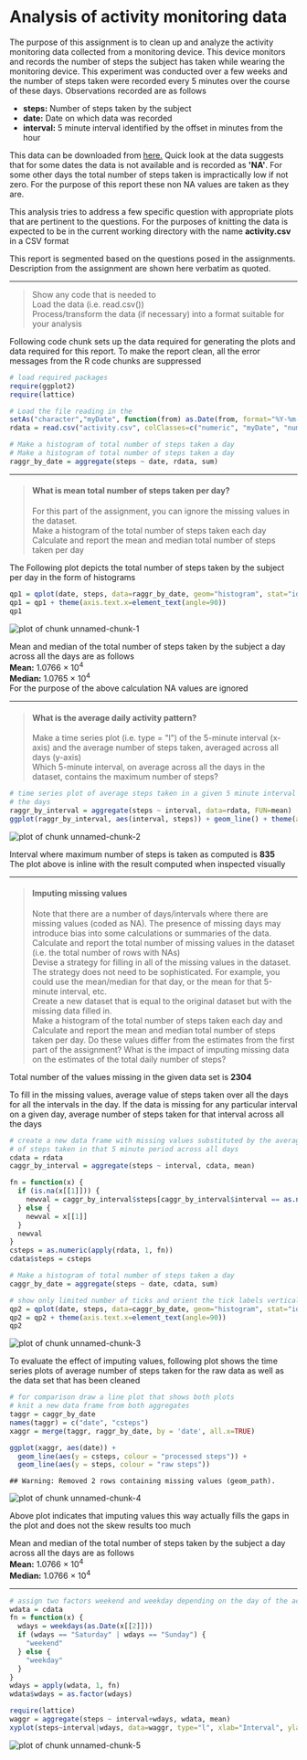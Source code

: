 Analysis of activity monitoring data
========================================================

The purpose of this assignment is to clean up and analyze the activity monitoring data collected from a monitoring device.  This device monitors and records the number of steps the subject has taken while wearing the monitoring device.  This experiment was conducted over a few weeks and the number of steps taken were recorded every 5 minutes over the course of these days. Observations recorded are as follows

* **steps:** Number of steps taken by the subject
* **date:** Date on which data was recorded
* **interval:** 5 minute interval identified by the offset in minutes from the hour
  
  
This data can be downloaded from [here.](https://d396qusza40orc.cloudfront.net/repdata%2Fdata%2Factivity.zip) Quick look at the data suggests that for some dates the data is not available and is recorded as **'NA'**.  For some other days the total number of steps taken is impractically low if not zero.  For the purpose of this report these non NA values are taken as they are. 
  
  
This analysis tries to address a few specific question with appropriate plots that are pertinent to the questions.  For the purposes of knitting the data is expected to be in the current working directory with the name **activity.csv** in a CSV format

This report is segmented based on the questions posed in the assignments.  Description from the assignment are shown here verbatim as quoted.

----
>Show any code that is needed to  
>Load the data (i.e. read.csv())  
>Process/transform the data (if necessary) into a format suitable for your analysis  

Following code chunk sets up the data required for generating the plots and data required for this report. To make the report clean,  all the error messages from the R code chunks are suppressed 


```r
# load required packages
require(ggplot2)
require(lattice)

# Load the file reading in the 
setAs("character","myDate", function(from) as.Date(from, format="%Y-%m-%d") )
rdata = read.csv("activity.csv", colClasses=c("numeric", "myDate", "numeric"))

# Make a histogram of total number of steps taken a day
# Make a histogram of total number of steps taken a day
raggr_by_date = aggregate(steps ~ date, rdata, sum)
```

----
>#### What is mean total number of steps taken per day?
>For this part of the assignment, you can ignore the missing values in the dataset.  
>Make a histogram of the total number of steps taken each day  
>Calculate and report the mean and median total number of steps taken per day  


The Following plot depicts the total number of steps taken by the subject per day in the form of histograms


```r
qp1 = qplot(date, steps, data=raggr_by_date, geom="histogram", stat="identity")
qp1 = qp1 + theme(axis.text.x=element_text(angle=90))
qp1
```

![plot of chunk unnamed-chunk-1](figure/unnamed-chunk-1.png) 

Mean and median of the total number of steps taken by the subject a day across all the days are as follows  
**Mean:** 1.0766 &times; 10<sup>4</sup>  
**Median:** 1.0765 &times; 10<sup>4</sup>  
For the purpose of the above calculation NA values are ignored  

----

> #### What is the average daily activity pattern?  
>Make a time series plot (i.e. type = "l") of the 5-minute interval (x-axis) and the average number of steps taken, averaged across all days (y-axis)  
>Which 5-minute interval, on average across all the days in the dataset, contains the maximum number of steps?  


```r
# time series plot of average steps taken in a given 5 minute interval averaged over
# the days
raggr_by_interval = aggregate(steps ~ interval, data=rdata, FUN=mean)
ggplot(raggr_by_interval, aes(interval, steps)) + geom_line() + theme(axis.text.x=element_text(angle=90))
```

![plot of chunk unnamed-chunk-2](figure/unnamed-chunk-2.png) 

Interval where maximum number of steps is taken as computed is **835**  
The plot above is inline with the result computed when inspected visually

----

>#### Imputing missing values
>Note that there are a number of days/intervals where there are missing values (coded as NA). The presence of missing days may introduce bias into some calculations or summaries of the data.  
>Calculate and report the total number of missing values in the dataset (i.e. the total number of rows with NAs)  
>Devise a strategy for filling in all of the missing values in the dataset. The strategy does not need to be sophisticated. For example, you could use the mean/median for that day, or the mean for that 5-minute interval, etc.  
>Create a new dataset that is equal to the original dataset but with the missing data filled in.  
>Make a histogram of the total number of steps taken each day and Calculate and report the mean and median total number of steps taken per day. Do these values differ from the estimates from the first part of the assignment? What is the impact of imputing missing data on the estimates of the total daily number of steps?  

Total number of the values missing in the given data set is **2304**  

To fill in the missing values, average value of steps taken over all the days for all the intervals in the day.  If the data is missing for any particular interval on a given day,  average number of steps taken for that interval across all the days


```r
# create a new data frame with missing values substituted by the average number
# of steps taken in that 5 minute period across all days
cdata = rdata
caggr_by_interval = aggregate(steps ~ interval, cdata, mean)

fn = function(x) {
  if (is.na(x[[1]])) {
    newval = caggr_by_interval$steps[caggr_by_interval$interval == as.numeric(x[[3]])]
  } else {
    newval = x[[1]]
  }
  newval
}
csteps = as.numeric(apply(rdata, 1, fn))
cdata$steps = csteps

# Make a histogram of total number of steps taken a day
caggr_by_date = aggregate(steps ~ date, cdata, sum)

# show only limited number of ticks and orient the tick labels vertically
qp2 = qplot(date, steps, data=caggr_by_date, geom="histogram", stat="identity")
qp2 = qp2 + theme(axis.text.x=element_text(angle=90))
qp2
```

![plot of chunk unnamed-chunk-3](figure/unnamed-chunk-3.png) 

To evaluate the effect of imputing values, following plot shows the time series plots of average number of steps taken for the raw data as well as the data set that has been cleaned


```r
# for comparison draw a line plot that shows both plots
# knit a new data frame from both aggregates
taggr = caggr_by_date
names(taggr) = c("date", "csteps")
xaggr = merge(taggr, raggr_by_date, by = 'date', all.x=TRUE)

ggplot(xaggr, aes(date)) + 
  geom_line(aes(y = csteps, colour = "processed steps")) + 
  geom_line(aes(y = steps, colour = "raw steps"))
```

```
## Warning: Removed 2 rows containing missing values (geom_path).
```

![plot of chunk unnamed-chunk-4](figure/unnamed-chunk-4.png) 

Above plot indicates that imputing values this way actually fills the gaps in the plot and does not the skew results too much

Mean and median of the total number of steps taken by the subject a day across all the days are as follows  
**Mean:** 1.0766 &times; 10<sup>4</sup>  
**Median:** 1.0766 &times; 10<sup>4</sup>  

----


```r
# assign two factors weekend and weekday depending on the day of the activity
wdata = cdata
fn = function(x) {
  wdays = weekdays(as.Date(x[[2]]))
  if (wdays == "Saturday" | wdays == "Sunday") {
    "weekend"
  } else {
    "weekday"
  }
}
wdays = apply(wdata, 1, fn)
wdata$wdays = as.factor(wdays)

require(lattice)
waggr = aggregate(steps ~ interval+wdays, wdata, mean)
xyplot(steps~interval|wdays, data=waggr, type="l", xlab="Interval", ylab="Number of steps taken", layout=c(1,2))
```

![plot of chunk unnamed-chunk-5](figure/unnamed-chunk-5.png) 




